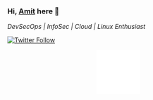 ### Hi, [Amit](https://linkedin.com/in/amitpoonia404/) here 👋

*DevSecOps | InfoSec | Cloud | Linux Enthusiast*

[![Twitter Follow](https://img.shields.io/twitter/follow/amitpoonia404?style=social)](https://twitter.com/amitpoonia404)

<div align="center">
    <img src="test.svg" width="100" height="100" alt="test-svg">
</div>
